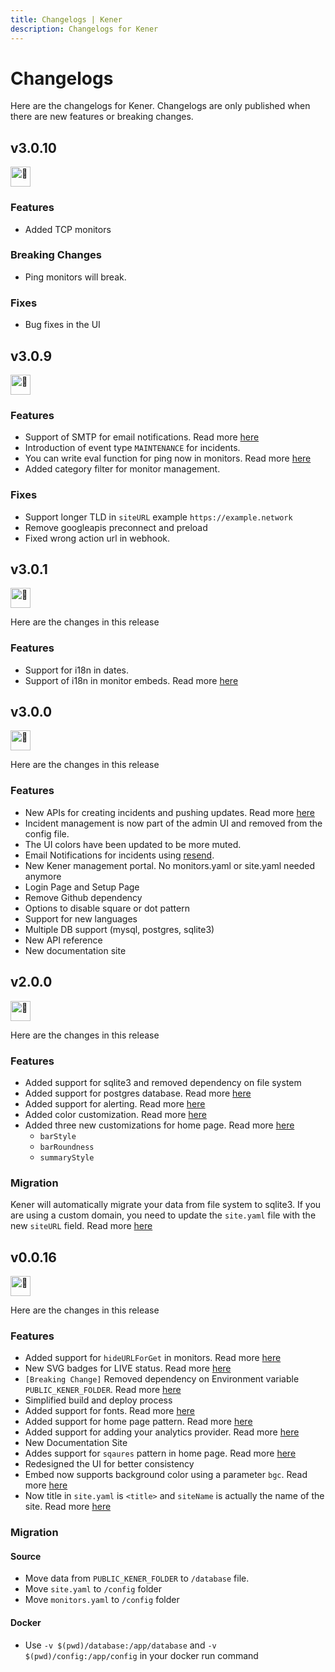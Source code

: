 ```yaml
---
title: Changelogs | Kener
description: Changelogs for Kener
---
```


# Changelogs

Here are the changelogs for Kener. Changelogs are only published when there are new features or breaking changes.

## v3.0.10

<picture>
  <source srcset="https://fonts.gstatic.com/s/e/notoemoji/latest/1f680/512.webp" type="image/webp">
  <img src="https://fonts.gstatic.com/s/e/notoemoji/latest/1f680/512.gif" alt="🚀" width="32" height="32">
</picture>

### Features

-   Added TCP monitors

### Breaking Changes

-   Ping monitors will break.

### Fixes

-   Bug fixes in the UI

## v3.0.9

<picture>
  <source srcset="https://fonts.gstatic.com/s/e/notoemoji/latest/1f680/512.webp" type="image/webp">
  <img src="https://fonts.gstatic.com/s/e/notoemoji/latest/1f680/512.gif" alt="🚀" width="32" height="32">
</picture>

### Features

-   Support of SMTP for email notifications. Read more [here](/docs/triggers/#email-smtp)
-   Introduction of event type `MAINTENANCE` for incidents.
-   You can write eval function for ping now in monitors. Read more [here](/docs/monitors-ping/#eval)
-   Added category filter for monitor management.

### Fixes

-   Support longer TLD in `siteURL` example `https://example.network`
-   Remove googleapis preconnect and preload
-   Fixed wrong action url in webhook.

## v3.0.1

<picture>
  <source srcset="https://fonts.gstatic.com/s/e/notoemoji/latest/1f680/512.webp" type="image/webp">
  <img src="https://fonts.gstatic.com/s/e/notoemoji/latest/1f680/512.gif" alt="🚀" width="32" height="32">
</picture>

Here are the changes in this release

### Features

-   Support for i18n in dates.
-   Support of i18n in monitor embeds. Read more [here](/docs/embed#javascript-parameters)

## v3.0.0

<picture>
  <source srcset="https://fonts.gstatic.com/s/e/notoemoji/latest/1f680/512.webp" type="image/webp">
  <img src="https://fonts.gstatic.com/s/e/notoemoji/latest/1f680/512.gif" alt="🚀" width="32" height="32">
</picture>

Here are the changes in this release

### Features

-   New APIs for creating incidents and pushing updates. Read more [here](/docs/kener-apis)
-   Incident management is now part of the admin UI and removed from the config file.
-   The UI colors have been updated to be more muted.
-   Email Notifications for incidents using [resend](https://resend.com).
-   New Kener management portal. No monitors.yaml or site.yaml needed anymore
-   Login Page and Setup Page
-   Remove Github dependency
-   Options to disable square or dot pattern
-   Support for new languages
-   Multiple DB support (mysql, postgres, sqlite3)
-   New API reference
-   New documentation site

## v2.0.0

<picture>
  <source srcset="https://fonts.gstatic.com/s/e/notoemoji/latest/1f680/512.webp" type="image/webp">
  <img src="https://fonts.gstatic.com/s/e/notoemoji/latest/1f680/512.gif" alt="🚀" width="32" height="32">
</picture>

Here are the changes in this release

### Features

-   Added support for sqlite3 and removed dependency on file system
-   Added support for postgres database. Read more [here](/docs/database)
-   Added support for alerting. Read more [here](/docs/alerting)
-   Added color customization. Read more [here](/docs/customize-site#color)
-   Added three new customizations for home page. Read more [here](/docs/customize-site#barstyle)
    -   `barStyle`
    -   `barRoundness`
    -   `summaryStyle`

### Migration

Kener will automatically migrate your data from file system to sqlite3. If you are using a custom domain, you need to update the `site.yaml` file with the new `siteURL` field. Read more [here](/docs/customize-site#siteURL)

## v0.0.16

<picture>
  <source srcset="https://fonts.gstatic.com/s/e/notoemoji/latest/1f680/512.webp" type="image/webp">
  <img src="https://fonts.gstatic.com/s/e/notoemoji/latest/1f680/512.gif" alt="🚀" width="32" height="32">
</picture>

Here are the changes in this release

### Features

-   Added support for `hideURLForGet` in monitors. Read more [here](/docs/monitors)
-   New SVG badges for LIVE status. Read more [here](/docs/status-badges#live)
-   `[Breaking Change]` Removed dependency on Environment variable `PUBLIC_KENER_FOLDER`. Read more [here](#v0-0-16-migration)
-   Simplified build and deploy process
-   Added support for fonts. Read more [here](/docs/customize-site#font)
-   Added support for home page pattern. Read more [here](/docs/customize-site#pattern)
-   Added support for adding your analytics provider. Read more [here](/docs/site-analytics)
-   New Documentation Site
-   Addes support for `sqaures` pattern in home page. Read more [here](/docs/customize-site#pattern)
-   Redesigned the UI for better consistency
-   Embed now supports background color using a parameter `bgc`. Read more [here](/docs/embed#javascript-parameters)
-   Now title in `site.yaml` is `<title>` and `siteName` is actually the name of the site. Read more [here](/docs/customize-site#siteName)

### Migration

#### Source

-   Move data from `PUBLIC_KENER_FOLDER` to `/database` file.
-   Move `site.yaml` to `/config` folder
-   Move `monitors.yaml` to `/config` folder

#### Docker

-   Use `-v $(pwd)/database:/app/database` and `-v $(pwd)/config:/app/config` in your docker run command
